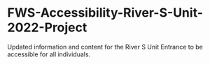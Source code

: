 # FWS-Accessibility-River-S-Unit-2022-Project
Updated information and content for the River S Unit Entrance to be accessible for all individuals. 
